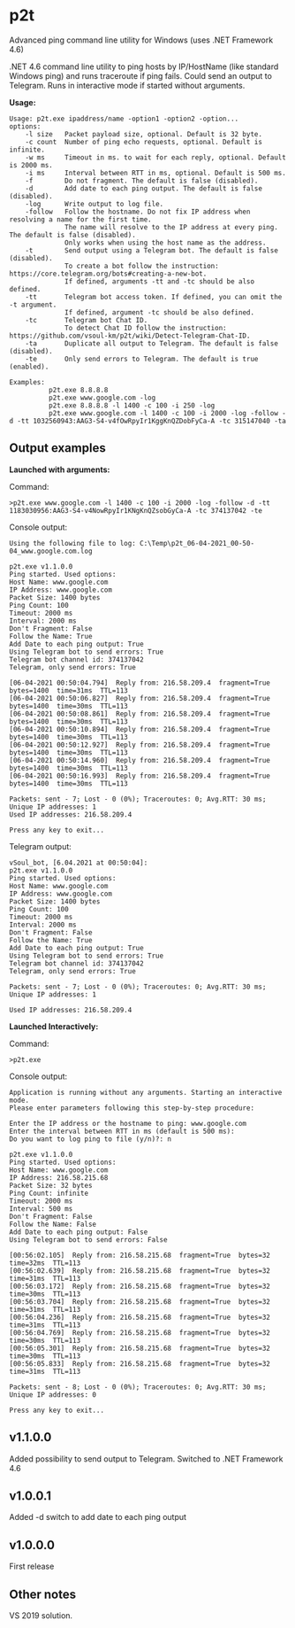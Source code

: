 
# p2t
Advanced ping command line utility for Windows (uses .NET Framework 4.6)

.NET 4.6 command line utility to ping hosts by IP/HostName (like standard Windows ping) and runs traceroute if ping fails.
Could send an output to Telegram.
Runs in interactive mode if started without arguments.

**Usage:**

    Usage: p2t.exe ipaddress/name -option1 -option2 -option...
    options:
        -l size   Packet payload size, optional. Default is 32 byte.
        -c count  Number of ping echo requests, optional. Default is infinite.
        -w ms     Timeout in ms. to wait for each reply, optional. Default is 2000 ms.
        -i ms     Interval between RTT in ms, optional. Default is 500 ms.
        -f        Do not fragment. The default is false (disabled).
        -d        Add date to each ping output. The default is false (disabled).
        -log      Write output to log file.
        -follow   Follow the hostname. Do not fix IP address when resolving a name for the first time.
                  The name will resolve to the IP address at every ping. The default is false (disabled).
                  Only works when using the host name as the address.
        -t        Send output using a Telegram bot. The default is false (disabled).
                  To create a bot follow the instruction: https://core.telegram.org/bots#creating-a-new-bot.
                  If defined, arguments -tt and -tc should be also defined.
        -tt       Telegram bot access token. If defined, you can omit the -t argument.
                  If defined, argument -tc should be also defined.
        -tc       Telegram bot Chat ID.
                  To detect Chat ID follow the instruction: https://github.com/vsoul-km/p2t/wiki/Detect-Telegram-Chat-ID.
        -ta       Duplicate all output to Telegram. The default is false (disabled).
        -te       Only send errors to Telegram. The default is true (enabled).
    
    Examples:
              p2t.exe 8.8.8.8
              p2t.exe www.google.com -log
              p2t.exe 8.8.8.8 -l 1400 -c 100 -i 250 -log
              p2t.exe www.google.com -l 1400 -c 100 -i 2000 -log -follow -d -tt 1032560943:AAG3-S4-v4fOwRpyIr1KggKnQZDobFyCa-A -tc 315147040 -ta

## Output examples

**Launched with arguments:**

Command:

    >p2t.exe www.google.com -l 1400 -c 100 -i 2000 -log -follow -d -tt 1183030956:AAG3-S4-v4NowRpyIr1KNgKnQZsobGyCa-A -tc 374137042 -te

Console output:

    Using the following file to log: C:\Temp\p2t_06-04-2021_00-50-04_www.google.com.log
    
    p2t.exe v1.1.0.0
    Ping started. Used options:
    Host Name: www.google.com
    IP Address: www.google.com
    Packet Size: 1400 bytes
    Ping Count: 100
    Timeout: 2000 ms
    Interval: 2000 ms
    Don't Fragment: False
    Follow the Name: True
    Add Date to each ping output: True
    Using Telegram bot to send errors: True
    Telegram bot channel id: 374137042
    Telegram, only send errors: True
    
    [06-04-2021 00:50:04.794]  Reply from: 216.58.209.4  fragment=True  bytes=1400  time=31ms  TTL=113
    [06-04-2021 00:50:06.827]  Reply from: 216.58.209.4  fragment=True  bytes=1400  time=30ms  TTL=113
    [06-04-2021 00:50:08.861]  Reply from: 216.58.209.4  fragment=True  bytes=1400  time=30ms  TTL=113
    [06-04-2021 00:50:10.894]  Reply from: 216.58.209.4  fragment=True  bytes=1400  time=30ms  TTL=113
    [06-04-2021 00:50:12.927]  Reply from: 216.58.209.4  fragment=True  bytes=1400  time=30ms  TTL=113
    [06-04-2021 00:50:14.960]  Reply from: 216.58.209.4  fragment=True  bytes=1400  time=30ms  TTL=113
    [06-04-2021 00:50:16.993]  Reply from: 216.58.209.4  fragment=True  bytes=1400  time=30ms  TTL=113
    
    Packets: sent - 7; Lost - 0 (0%); Traceroutes: 0; Avg.RTT: 30 ms; Unique IP addresses: 1
    Used IP addresses: 216.58.209.4
    
    Press any key to exit...
	
Telegram output:	

    vSoul_bot, [6.04.2021 at 00:50:04]:
    p2t.exe v1.1.0.0
    Ping started. Used options:
    Host Name: www.google.com
    IP Address: www.google.com
    Packet Size: 1400 bytes
    Ping Count: 100
    Timeout: 2000 ms
    Interval: 2000 ms
    Don't Fragment: False
    Follow the Name: True
    Add Date to each ping output: True
    Using Telegram bot to send errors: True
    Telegram bot channel id: 374137042
    Telegram, only send errors: True
    
    Packets: sent - 7; Lost - 0 (0%); Traceroutes: 0; Avg.RTT: 30 ms; Unique IP addresses: 1
    
    Used IP addresses: 216.58.209.4

**Launched Interactively:**

Command:

    >p2t.exe

Console output:

    Application is running without any arguments. Starting an interactive mode.
    Please enter parameters following this step-by-step procedure:
    
    Enter the IP address or the hostname to ping: www.google.com
    Enter the interval between RTT in ms (default is 500 ms):
    Do you want to log ping to file (y/n)?: n
    
    p2t.exe v1.1.0.0
    Ping started. Used options:
    Host Name: www.google.com
    IP Address: 216.58.215.68
    Packet Size: 32 bytes
    Ping Count: infinite
    Timeout: 2000 ms
    Interval: 500 ms
    Don't Fragment: False
    Follow the Name: False
    Add Date to each ping output: False
    Using Telegram bot to send errors: False
    
    [00:56:02.105]  Reply from: 216.58.215.68  fragment=True  bytes=32  time=32ms  TTL=113
    [00:56:02.639]  Reply from: 216.58.215.68  fragment=True  bytes=32  time=31ms  TTL=113
    [00:56:03.172]  Reply from: 216.58.215.68  fragment=True  bytes=32  time=30ms  TTL=113
    [00:56:03.704]  Reply from: 216.58.215.68  fragment=True  bytes=32  time=31ms  TTL=113
    [00:56:04.236]  Reply from: 216.58.215.68  fragment=True  bytes=32  time=31ms  TTL=113
    [00:56:04.769]  Reply from: 216.58.215.68  fragment=True  bytes=32  time=30ms  TTL=113
    [00:56:05.301]  Reply from: 216.58.215.68  fragment=True  bytes=32  time=30ms  TTL=113
    [00:56:05.833]  Reply from: 216.58.215.68  fragment=True  bytes=32  time=31ms  TTL=113
    
    Packets: sent - 8; Lost - 0 (0%); Traceroutes: 0; Avg.RTT: 30 ms; Unique IP addresses: 0
    
    Press any key to exit...

## **v1.1.0.0**

Added possibility to send output to Telegram.
Switched to .NET Framework 4.6

## **v1.0.0.1**

Added -d switch to add date to each ping output

## **v1.0.0.0**

First release

## Other notes

VS 2019 solution.
